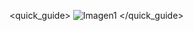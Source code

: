 <quick_guide>
![Imagen1](http://static.energysistem.com/images/manuals/42498/560ce8329c8c7.jpg)
</quick_guide>
